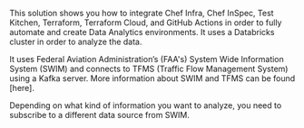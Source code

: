 This solution shows you how to integrate Chef Infra, Chef InSpec, Test Kitchen, Terraform, Terraform Cloud, and GitHub Actions in order to fully automate and create Data Analytics environments. It uses a Databricks cluster in order to analyze the data.

It uses Federal Aviation Administration’s (FAA's) System Wide Information System (SWIM) and connects to TFMS (Traffic Flow Management System) using a Kafka server. More information about SWIM and TFMS can be found [here]. 

Depending on what kind of information you want to analyze, you need to subscribe to a different data source from SWIM.
